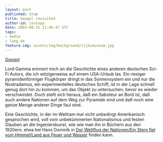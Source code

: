 ```yaml
---
layout: post
published: true
title: Googol revisited
author-id: isotopp
date: 2003-08-31 11:46:47 UTC
tags:
- media
- lang_de
feature-img: assets/img/background/rijksmuseum.jpg
---
```

<a href='/uploads/20030831-googol.jpg'><img border='0' hspace='5' align='left' src='/uploads/20030831-googol.serendipityThumb.jpg' alt='' /></a> <a href='http://www.amazon.de/exec/obidos/ASIN/345317092X/kristiankoehntopp'>Googol</a>

Lord Gamma erinnert mich an die Geschichte eines anderen deutschen Sci-Fi Autors, die ich witzigerweise auf einem USA-Urlaub las. Ein riesiger pyramidenförmiger Flugkörper dringt in das Sonnensystem ein und nur die Nostradamus, ein experimentelles deutsches Schiff, ist in der Lage schnell genug dort hin zu kommen, um das Objekt zu untersuchen, bevor es wieder verschwindet. Doch stellt sich heraus, daß ein Saboteur an Bord ist, daß auch andere Nationen auf dem Weg zur Pyramide sind und daß noch eine ganze Menge anderer Dinge faul sind.

Eine Geschichte, in der im Weltram mal nicht unbedingt Amerikanisch gesprochen wird, voll vom unbekümmerten Nationalismus und festen Glauben an die Ingenierskunst, wie wie man ihn in Büchern aus den 1920ern, etwa bei Hans Dominik in <a href='http://www.amazon.de/exec/obidos/ASIN/345304469X/kristiankoehntopp'>Der Wettflug der Nationen/Ein Stern fiel vom Himmel/Land aus Feuer und Wasser</a> finden kann.
